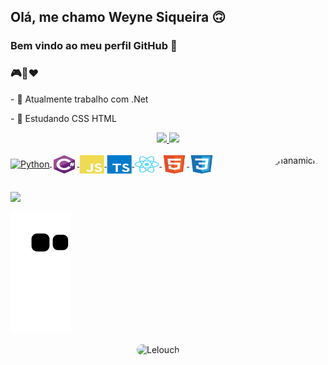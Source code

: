 ## Olá, me chamo Weyne Siqueira 🙃
### Bem vindo ao meu perfil GitHub 👋
### 🎮🏀❤

<p>- 🔭 Atualmente trabalho com .Net</p>
<p>- 🌱 Estudando CSS HTML</p>
<div align="center">
  <a href="https://github.com/weyne23">
  <img height="180em" src="https://github-readme-stats.vercel.app/api?username=weyne23&show_icons=true&theme=dark&include_all_commits=true&count_private=true"/>
  <img height="180em" src="https://github-readme-stats.vercel.app/api/top-langs/?username=weyne23&layout=compact&langs_count=7&theme=dark"/>
</div>
  
<div style="display: inline_block"><br>
  <img align="center" alt="Python" height="30" width="40" src="https://cdn.jsdelivr.net/gh/devicons/devicon/icons/dotnetcore/dotnetcore-original.svg">
  <img align="center" alt="Csharp" height="30" width="40" src="https://raw.githubusercontent.com/devicons/devicon/master/icons/csharp/csharp-original.svg">
  <img align="center" alt="Js" height="30" width="40" src="https://raw.githubusercontent.com/devicons/devicon/master/icons/javascript/javascript-plain.svg">
  <img align="center" alt="Ts" height="30" width="40" src="https://raw.githubusercontent.com/devicons/devicon/master/icons/typescript/typescript-plain.svg">
  <img align="center" alt="React" height="30" width="40" src="https://raw.githubusercontent.com/devicons/devicon/master/icons/react/react-original.svg">
  <img align="center" alt="HTML" height="30" width="40" src="https://raw.githubusercontent.com/devicons/devicon/master/icons/html5/html5-original.svg">
  <img align="center" alt="CSS" height="30" width="40" src="https://raw.githubusercontent.com/devicons/devicon/master/icons/css3/css3-original.svg">
  <img align="right" alt="hanamichi2" height="150" style="border-radius:50px;" src="https://cdn.discordapp.com/attachments/975031671567036440/1343731709740453898/hanamichi2.gif?ex=67cd806c&is=67cc2eec&hm=22cd8a81c91d6c2498cc6aa137f6cbb687c01563ca15e1d525f59952847e6eed&">
</div>
  
  ##
 <div> 
  <a href="https://www.linkedin.com/in/weyne-siqueira-620b56161/" target="_blank"><img src="https://img.shields.io/badge/-LinkedIn-%230077B5?style=for-the-badge&logo=linkedin&logoColor=white" target="_blank"></a> 
   
   ![Snake animation](https://github.com/Weyne23/Weyne23/blob/output/github-contribution-grid-snake.svg)
 </div>
 
</div>

<div style="margin: 0 auto; width: 100px;">
    <img align="center" alt="Lelouch" height="600" padding="4px" style="border-radius:80px;" src="https://cdn.discordapp.com/attachments/975031671567036440/1343731255065444514/Lelouch.gif?ex=67cd8000&is=67cc2e80&hm=f76ee1fe83b5e7f2dc29ec28f666c6fe4deb199011b959f292c2da9f3734f04a&">
</div>
